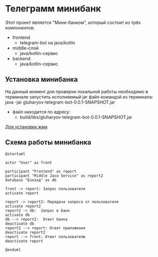 # Телеграмм минибанк

Этот проект является "Мини-банком", который  состоит из трёх компонентов:

- frontend
    - telegram-bot на java/kotlin
- middle-слой
    - java/kotlin-сервис
- backend
    - java/kotlin-сервис
 
## Установка минибанка

На данный момент для проверки локальной работы необходимо в терминале запустить исполняемый jar
файл командой из терминала: java -jar gluharyov-telegram-bot-0.0.1-SNAPSHOT.jar

- файл находится по адресу:
  - build/libs/gluharyov-telegram-bot-0.0.1-SNAPSHOT.jar

[Для установки жми](https://www.example.com)


## Схема работы минибанка

```plantuml
@startuml

actor "User" as front

participant "Frontend" as report
participant "Middle Java Service" as report2
database "Бэкэнд" as db

front -> report: Запрос пользователя
activate report

report -> report2: Передача запроса от пользователя
activate report2
report2 -> db:  Запрос в банк
activate db
db --> report2:  Ответ банка
deactivate db
report2 --> report: Ответ приложения
deactivate report2
report --> front: Ответ пользователю
deactivate report

@enduml
